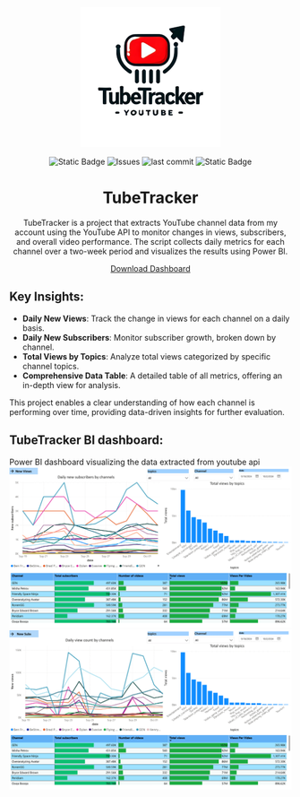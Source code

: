 <p align="center">
<img alt="logo" src="assets/logo.png" width="250">
</p>
<p align="center">
<img alt="Static Badge" src="https://img.shields.io/badge/license-MIT-MIT">
 <img alt="Issues" src=https://img.shields.io/github/issues/romisadeh/tube-tracker>
 <img alt="last commit" src=https://img.shields.io/github/last-commit/romisadeh/tube-tracker>
 <img alt="Static Badge" src="https://img.shields.io/badge/Power%20BI-included-blue?logo=Power%20BI&style=flat">

</p>
<h1 align="center">TubeTracker</h1>

<p align="center">
  TubeTracker is a project that extracts YouTube channel data from my account using the YouTube API to monitor changes in views, subscribers, and overall video performance.
  The script collects daily metrics for each channel over a two-week period and visualizes the results using Power BI.
</p>

<p align="center">
  <a href="https://github.com/romisadeh/tube-tracker/blob/main/assets/youtube_data.pbix" download>Download Dashboard</a>
</p>




## Key Insights:
- **Daily New Views**: Track the change in views for each channel on a daily basis.
- **Daily New Subscribers**: Monitor subscriber growth, broken down by channel.
- **Total Views by Topics**: Analyze total views categorized by specific channel topics.
- **Comprehensive Data Table**: A detailed table of all metrics, offering an in-depth view for analysis.

This project enables a clear understanding of how each channel is performing over time, providing data-driven insights for further evaluation.

## TubeTracker BI dashboard:
Power BI dashboard visualizing the data extracted from youtube api 
<img alt="youtube_data-1" src="assets/youtube_data1.png" width="750">
<img alt="youtube_data-2" src="assets/youtube_data-2.png" width="750">
